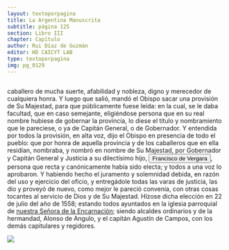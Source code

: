 ```yaml
---
layout: textoporpagina
title: La Argentina Manuscrita
subtitle: página 125
section: Libro III
chapter: Capítulo 
author: Rui Díaz de Guzmán
editor: HD CAICYT LAB
type: textoporpagina
img: pg_0129
---
```


<div class="row">
    <div class="column">
<p>caballero de mucha suerte, afabilidad y nobleza, digno y merecedor de cualquiera honra. Y luego que salió, mandó el Obispo sacar una provisión de Su Majestad, para que públicamente fuese leída: en la cual, se le daba facultad, que en caso semejante, eligiéndose persona que en su real nombre hubiese de gobernar la provincia, lo diese el título y nombramiento que le pareciese, o ya de Capitán General, o de Gobernador. Y entendida por todos la provisión, en alta voz, dijo el Obispo en presencia de todo el pueblo: que por honra de aquella provincia y de los caballeros que en ella residían, nombraba, y nombró en nombre de Su Majestad, por Gobernador y Capitán General y Justicia a su dilectísimo hijo, <button class="balloon" data-balloon-pos="up" data-balloon-length="large" data-balloon="Francisco Ortiz de Vergara (Sevilla, 1524 – Ciudad Zaratina de la Banda Oriental,  2 de diciembre de 1574) fue un hidalgo, Conquistador, explorador, poblador español. Hijo de Francisco de Vergara y de Beatriz de Roelas, además de hermano del teniente de gobernador del Guayrá, el capitán Ruy Díaz de Melgarejo. Fue nombrado por los vocales del cabildo asunceno gobernador interino del Río de la Plata y del Paraguay, luego del fallecimiento del predecesor Gonzalo de Mendoza, y confirmado por el obispo Pedro Fernández de la Torre, el día 22 de julio de 1558.">Francisco de Vergara</button>, persona que recta y canónicamente había sido electa; y todos a una voz lo aprobaron. Y habiendo hecho el juramento y solemnidad debida, en razón del uso y ejercicio del oficio, y entregádole todas las varas de justicia, las dio y proveyó de nuevo, como mejor le pareció convenía, con otras cosas tocantes al servicio de Dios y de Su Majestad. Hízose dicha elección en 22 de julio del año de 1558; estando todos ayuntados en la iglesia parroquial de <a href="https://recogito.pelagios.org/document/wzqxhk0h3vpikm/part/1/edit#403953a9-c06f-4edf-bf5f-9cf404028896" target="_blank">nuestra Señora de la Encarnación</a>; siendo alcaldes ordinarios y de la hermandad, Alonso de Angulo, y el capitán Agustín de Campos, con los demás capitulares y regidores.</p></div>

<div class="column"><a href="{{site.baseurl}}/assets/img/argentina_manuscrita/{{page.img}}.jpg"><img src="{{site.baseurl}}/assets/img/argentina_manuscrita/{{page.img}}.jpg"></a></div></div>